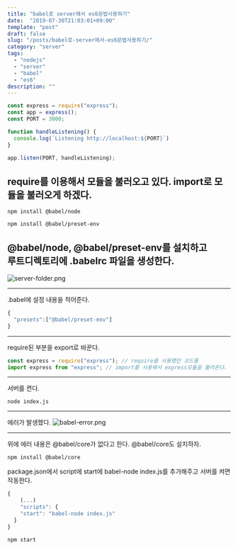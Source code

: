 ```yaml
---
title: "babel로 server에서 es6문법사용하기"
date:  "2019-07-30T21:03:01+09:00"
template: "post"
draft: false
slug: "/posts/babel로-server에서-es6문법사용하기/"
category: "server"
tags:
  - "nodejs"
  - "server"
  - "babel"
  - "es6"
description: ""
---
```

```javascript
const express = require("express");
const app = express();
const PORT = 3000;

function handleListening() {
  console.log(`Listening http://localhost:${PORT}`)
}

app.listen(PORT, handleListening);
```  
require를 이용해서 모듈을 불러오고 있다. import로 모듈을 불러오게 하겠다.
 -------
```
npm install @babel/node
```
```
npm install @babel/preset-env
```
@babel/node, @babel/preset-env를 설치하고  
루트디렉토리에 .babelrc 파일을 생성한다.
 ------

![server-folder.png](/media/server-folder.png)

---
.babel에 설정 내용을 적어준다.
```javascript
{
  "presets":["@babel/preset-env"]
}
```
---
require된 부분을 export로 바꾼다.
```javascript
const express = require("express"); // require를 사용했던 코드를
import express from "express"; // import를 사용해서 express모듈을 불러온다.
```
---
서버를 켠다.
```
node index.js
```
---
에러가 발생했다.
![babel-error.png](/media/babel-error.png)

---
위에 에러 내용은 @babel/core가 없다고 한다. @babel/core도 설치하자.
```
npm install @babel/core
```
package.json에서 script에 start에 babel-node index.js를 추가해주고 서버를 켜면 작동한다.

```javascript
{
    (...)
    "scripts": {
    "start": "babel-node index.js"
  }
}
```
```
npm start
```